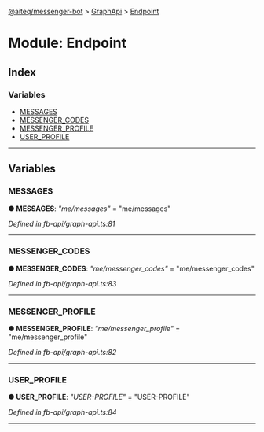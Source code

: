[@aiteq/messenger-bot](../README.md) > [GraphApi](../classes/graphapi.md) > [Endpoint](../modules/graphapi.endpoint.md)



# Module: Endpoint

## Index

### Variables

* [MESSAGES](graphapi.endpoint.md#messages)
* [MESSENGER_CODES](graphapi.endpoint.md#messenger_codes)
* [MESSENGER_PROFILE](graphapi.endpoint.md#messenger_profile)
* [USER_PROFILE](graphapi.endpoint.md#user_profile)



---
## Variables
<a id="messages"></a>

###  MESSAGES

**●  MESSAGES**:  *"me/messages"*  = "me/messages"

*Defined in fb-api/graph-api.ts:81*





___

<a id="messenger_codes"></a>

###  MESSENGER_CODES

**●  MESSENGER_CODES**:  *"me/messenger_codes"*  = "me/messenger_codes"

*Defined in fb-api/graph-api.ts:83*





___

<a id="messenger_profile"></a>

###  MESSENGER_PROFILE

**●  MESSENGER_PROFILE**:  *"me/messenger_profile"*  = "me/messenger_profile"

*Defined in fb-api/graph-api.ts:82*





___

<a id="user_profile"></a>

###  USER_PROFILE

**●  USER_PROFILE**:  *"USER-PROFILE"*  = "USER-PROFILE"

*Defined in fb-api/graph-api.ts:84*





___


